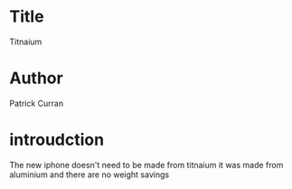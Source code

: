 # Title
Titnaium 

# Author
Patrick Curran

# introudction
The new iphone doesn't need to be made from titnaium 
it was made from aluminium and there are no weight savings
